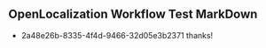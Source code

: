 ## OpenLocalization Workflow Test MarkDown
* 2a48e26b-8335-4f4d-9466-32d05e3b2371 thanks!

<!--HONumber=Jul16_HO3-->


